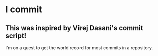 # I commit
## This was inspired by Virej Dasani's commit script!

I'm on a quest to get the world record for most commits in a repository.
